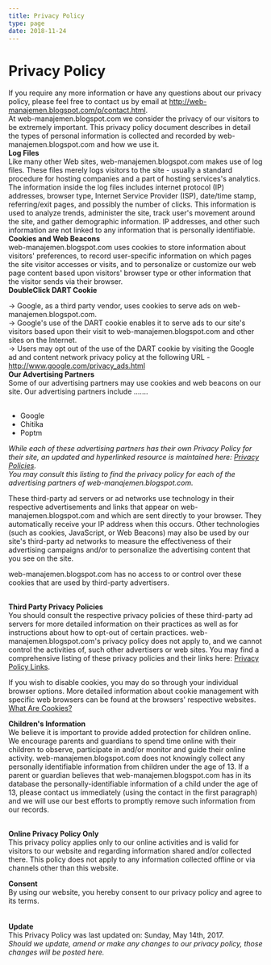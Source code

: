 ```yaml
---
title: Privacy Policy
type: page
date: 2018-11-24
---
```


<link rel="stylesheet" href="https://raw.githack.com/dimaslanjaka/Web-Manajemen/master/css/all.css" />
<h1>Privacy Policy <i class="fas fa-shield-alt"></i></h1>
 If you require any more information or have any questions about our privacy policy, please feel free to contact us by email at <a href="http://web-manajemen.blogspot.com/p/contact.html">http://web-manajemen.blogspot.com/p/contact.html</a>.<br />
 At web-manajemen.blogspot.com we consider the privacy of our visitors to be extremely important. This privacy policy document describes in detail the types of personal information is collected and recorded by web-manajemen.blogspot.com and how we use it. <br />
 <b>Log Files</b><br /> Like many other Web sites, web-manajemen.blogspot.com makes use of log files. These files merely logs visitors to the site - usually a standard procedure for hosting companies and a part of hosting services's analytics. The information inside the log files includes internet protocol (IP) addresses, browser type, Internet Service Provider (ISP), date/time stamp, referring/exit pages, and possibly the number of clicks. This information is used to analyze trends, administer the site, track user's movement around the site, and gather demographic information. IP addresses, and other such information are not linked to any information that is personally identifiable. <br />
 <b>Cookies and Web Beacons</b><br />web-manajemen.blogspot.com uses cookies to store information about visitors' preferences, to record user-specific information on which pages the site visitor accesses or visits, and to personalize or customize our web page content based upon visitors' browser type or other information that the visitor sends via their browser. <br />
 <b>DoubleClick DART Cookie</b><br />

 → Google, as a third party vendor, uses cookies to serve ads on web-manajemen.blogspot.com.<br />
 → Google's use of the DART cookie enables it to serve ads to our site's visitors based upon their visit to web-manajemen.blogspot.com and other sites on the Internet. <br />
 → Users may opt out of the use of the DART cookie by visiting the Google ad and content network privacy policy at the following URL - <a href="http://www.google.com/privacy_ads.html" title="Opt out of the Dart Cookie">http://www.google.com/privacy_ads.html</a> <br />
 <b>Our Advertising Partners</b><br />
  Some of our advertising partners may use cookies and web beacons on our site. Our advertising partners include ....... <br />
 <br />
 <ul>
 <li>Google</li>
 <li>Chitika</li>
 <li>Poptm</li>
 </ul>
 <em>While each of these advertising partners has their own Privacy Policy for their site, an updated and hyperlinked resource is maintained here: <a href="/p/privacy.html">Privacy Policies</a>.<br />
 You may consult this listing to find the privacy policy for each of the advertising partners of web-manajemen.blogspot.com.</em><br />

 These third-party ad servers or ad networks use technology in their respective advertisements and links that appear on web-manajemen.blogspot.com and which are sent directly to your browser. They automatically receive your IP address when this occurs. Other technologies (such as cookies, JavaScript, or Web Beacons) may also be used by our site's third-party ad networks to measure the effectiveness of their advertising campaigns and/or to personalize the advertising content that you see on the site. <br />

 web-manajemen.blogspot.com has no access to or control over these cookies that are used by third-party advertisers. <br />

 <br />
 <b>Third Party Privacy Policies</b><br />
 You should consult the respective privacy policies of these third-party ad servers for more detailed information on their practices as well as for instructions about how to opt-out of certain practices. web-manajemen.blogspot.com's privacy policy does not apply to, and we cannot control the activities of, such other advertisers or web sites. You may find a comprehensive listing of these privacy policies and their links here: <a href="https://safety.google/" title="Privacy Policy Links">Privacy Policy Links</a>.<br />

 If you wish to disable cookies, you may do so through your individual browser options. More detailed information about cookie management with specific web browsers can be found at the browsers' respective websites. <a href="http://www.privacypolicyonline.com/what-are-cookies" rel="nofollow noopener">What Are Cookies?</a><br />


 <strong>Children's Information</strong><br />We believe it is important to provide added protection for children online. We encourage parents and guardians to spend time online with their children to observe, participate in and/or monitor and guide their online activity. web-manajemen.blogspot.com does not knowingly collect any personally identifiable information from children under the age of 13.  If a parent or guardian believes that web-manajemen.blogspot.com has in its database the personally-identifiable information of a child under the age of 13, please contact us immediately (using the contact in the first paragraph) and we will use our best efforts to promptly remove such information from our records.

 <br />
 <b>Online Privacy Policy Only</b><br />
 This privacy policy applies only to our online activities and is valid for visitors to our website and regarding information shared and/or collected there.
 This policy does not apply to any information collected offline or via channels other than this website.<br />

 <b>Consent</b><br />
 By using our website, you hereby consent to our privacy policy and agree to its terms.
 <br />
 <br /><br /><b>Update</b><br />This Privacy Policy was last updated on: Sunday, May 14th, 2017.
 <i class="fas fa-shield-alt"></i>
 <br /><em>Should we update, amend or make any changes to our privacy policy, those changes will be posted here.</em>
